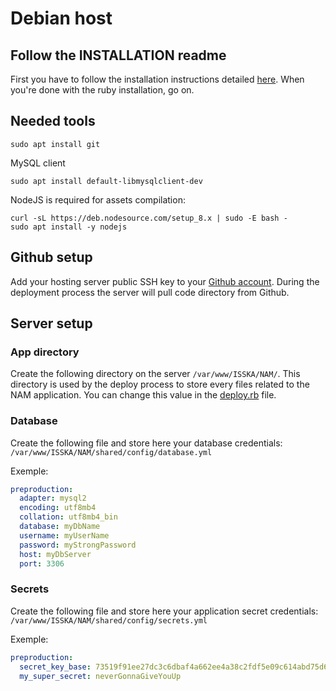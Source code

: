 # Debian host

## Follow the INSTALLATION readme
First you have to follow the installation instructions detailed [here](INSTALLATION.md).
When you're done with the ruby installation, go on.

## Needed tools

```shell
sudo apt install git
```

MySQL client
```shell
sudo apt install default-libmysqlclient-dev
```

NodeJS is required for assets compilation:
```shell
curl -sL https://deb.nodesource.com/setup_8.x | sudo -E bash -
sudo apt install -y nodejs
```

## Github setup
Add your hosting server public SSH key to your [Github account](https://github.com/settings/keys).
During the deployment process the server will pull code directory from Github.

## Server setup

### App directory
Create the following directory on the server
`/var/www/ISSKA/NAM/`. This directory is used by the deploy process to store every files related to the NAM application.
You can change this value in the [deploy.rb](config/deploy.rb) file.

### Database
Create the following file and store here your database credentials: `/var/www/ISSKA/NAM/shared/config/database.yml`

Exemple:
```YAML
preproduction:
  adapter: mysql2
  encoding: utf8mb4
  collation: utf8mb4_bin
  database: myDbName
  username: myUserName
  password: myStrongPassword
  host: myDbServer
  port: 3306
```

### Secrets

Create the following file and store here your application secret credentials: `/var/www/ISSKA/NAM/shared/config/secrets.yml`

Exemple:
```YAML
preproduction:
  secret_key_base: 73519f91ee27dc3c6dbaf4a662ee4a38c2fdf5e09c614abd75d6343f3002966f2e184b91aef25a61d177031e40d6828baebbcbb18132fac4585acac83e2e8a37
  my_super_secret: neverGonnaGiveYouUp
```
